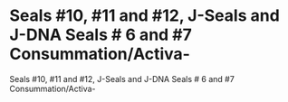 # Seals #10, #11 and #12, J-Seals and J-DNA Seals # 6 and #7 Consummation/Activa-

Seals #10, #11 and #12, J-Seals and J-DNA Seals # 6 and #7 Consummation/Activa-